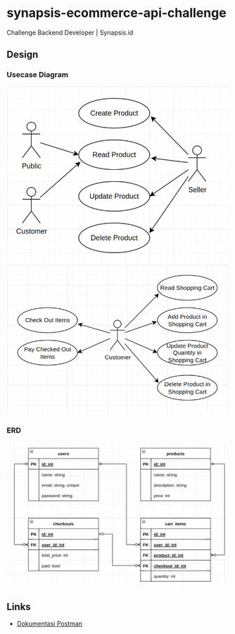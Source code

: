 # synapsis-ecommerce-api-challenge

Challenge Backend Developer | Synapsis.id

## Design

### Usecase Diagram

![usecase diagram 1](docs/usecase-1.png)
![usecase diagram 2](docs/usecase-2.png)

### ERD

![ERD](docs/erd.png)

## Links

- [Dokumentasi Postman](https://documenter.getpostman.com/view/11566323/2s8YzXuKyU)
